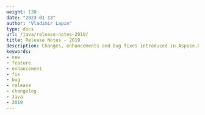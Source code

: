 ```yaml
---
weight: 130
date: "2023-01-13"
author: "Vladimir Lapin"
type: docs
url: /java/release-notes-2019/
title: Release Notes - 2019
description: Changes, enhancements and bug fixes introduced in Aspose.OMR for Java releases in 2019.
keywords:
- new
- feature
- enhancement
- fix
- bug
- release
- changelog
- Java
- 2019
---
```

